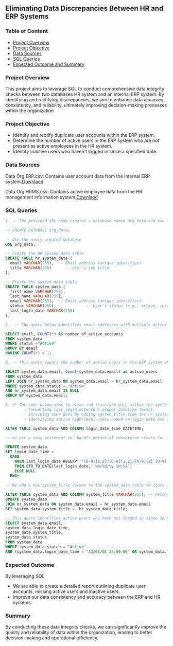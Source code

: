 ## Eliminating Data Discrepancies Between HR and ERP Systems

### Table of Content

- [Project Overview](#Project-Overview)
- [Project Objective](#Project-Objective)
- [Data Sources](#Data-Sources)
- [SQL Queries](#SQL-Queries)
- [Expected Outcome and Summary](#Expected-Outcome)

### Project Overview
This project aims to leverage SQL to conduct comprehensive data integrity checks between two databases HR system and an internal ERP system. 
By identifying and rectifying discrepancies, we aim to enhance data accuracy, consistency, and reliability, ultimately improving decision-making processes within the organization

### Project Objective
- Identify and rectify duplicate user accounts within the ERP system.
- Determine the number of active users in the ERP system who are not present as active employees in the HR system.
- Identify inactive users who haven't logged in since a specified date.

### Data Sources
Data Org ERP.csv: Contains user account data from the internal ERP system.[Downlaod](https://drive.google.com/file/d/1B9LkmFdqHejdjlOu2sDLsPgnpwBCdXD_/view?usp=sharing)

Data Org HRMS.csv: Contains active employee data from the HR management information system.[Downlaod](https://drive.google.com/file/d/1JTL8cOhtpMhjkZ0vyv6EghWp00obBmD5/view?usp=sharing)

### SQL Queries

```sql
1. -- The provided SQL code creates a database named org_data and two tables, hr_system_data and system_data

-- CREATE DATABASE org_data;

-- Use the newly created database
USE org_data;

-- Create the HR system data table
CREATE TABLE hr_system_data (
  email VARCHAR(255),  -- Email address (unique identifier)
  title VARCHAR(255)      -- User's job title
);

-- Create the system data table
CREATE TABLE system_data (
  first_name VARCHAR(255),
  last_name VARCHAR(255),
  email VARCHAR(255),  -- Email address (unique identifier)
  status VARCHAR(255),             -- User's status (e.g., active, inactive)
  last_login_date VARCHAR(255)
);
```

```sql
2.  -- The query below identifies email addresses with multiple active user accounts in the ERP system.

SELECT email, COUNT(*) AS number_of_active_accounts
FROM system_data
WHERE status ="Active"
GROUP BY email
HAVING COUNT(*) > 1;
```
```sql
3. -- This query counts the number of active users in the ERP system who do not have corresponding active records in the HR system.

SELECT system_data.email, Count(system_data.email) as active_users
FROM system_data
LEFT JOIN hr_system_data ON system_data.email = hr_system_data.email
WHERE system_data.status = 'Active'
AND hr_system_data.email IS NULL
GROUP BY system_data.email;
```
```sql
4. /* The code below aims to clean and transform data within the system_data table, focusing on:
        - Converting last_login_date to a proper datetime format.
        - Enriching user data by adding system_title from the hr_system_data table.
        - Identifying active high-level users based on login date and title criteria. */

ALTER TABLE system_data ADD COLUMN login_date_time DATETIME;

-- we use a case statement to  handle potential conversion errors for last_login_date.

UPDATE system_data 
SET login_date_time = 
  CASE 
    WHEN last_login_date REGEXP '^[0-9]{1,2}/[0-9]{1,2}/[0-9]{2} [0-9]{1,2}:[0-9]{2}$' -- this regex ensures last_login_date matches the original pattern date format D/M/YY H:MM.
    THEN STR_TO_DATE(last_login_date, '%m/%d/%y %H:%i') 
    ELSE NULL 
  END;
  
-- We add a new system_title column to the system_data table to store user titles from the hr_system_data table

ALTER TABLE system_data ADD COLUMN system_title VARCHAR(255); -- Fetches the title form HR table
UPDATE system_data
JOIN hr_system_data ON system_data.email = hr_system_data.email
SET system_data.system_title =  hr_system_data.title;

-- This query identifies active users who have not logged in since January 1, 2023. 
SELECT system_data.email,
system_data.login_date_time,
system_data.system_title,
system_data.status
FROM system_data
WHERE system_data.status = "Active"
AND (system_data.login_date_time < "23/01/01 23:59:00" OR system_data.login_date_time IS NULL);
```

### Expected Outcome
By leveraging SQL
- We are able to create a detailed report outlining duplicate user accounts, missing active users and inactive users.
- Improve our data consistency and accuracy between the ERP and HR systems.

### Summary
By conducting these data integrity checks, we can significantly improve the quality and reliability of data within the organization, leading to better decision-making and operational efficiency.



